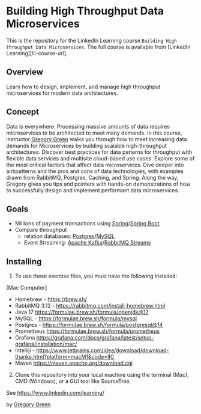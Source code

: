 # Building High Throughput Data Microservices
This is the repository for the LinkedIn Learning course `Building High Throughput Data Microservices`. The full course is available from [LinkedIn Learning][lil-course-url].

## Overview 

Learn how to design, implement, and manage high throughput microservices for modern data architectures.


## Concept

Data is everywhere. Processing massive amounts of data requires microservices to be architected to meet many demands.
In this course, instructor [Gregory Green](https://www.linkedin.com/in/gregory-green-5619748/) walks you through how to meet increasing data demands for Microservices by building scalable high-throughput architectures.
Discover best practices for data patterns for throughput with flexible data services and multisite cloud-based use cases. Explore some of the most critical factors that affect data microservices. Dive deeper into antipatterns and the pros and cons of data technologies, with examples drawn from RabbitMQ, Postgres, Caching, and Spring. Along the way, Gregory gives you tips and pointers with hands-on demonstrations of how to successfully design and implement performant data microservices.


## Goals

- Millions of payment transactions using [Spring](https://spring.io)/[Spring Boot](https://spring.io/projects/spring-boot)
- Compare throughput
  - relation databases: [Postgres](https://www.postgresql.org/)/[MySQL](https://www.mysql.com/) 
  - Event Streaming: [Apache Kafka](https://kafka.apache.org)/[RabbitMQ Streams](https://www.rabbitmq.com/streams.html)



## Installing
1. To use these exercise files, you must have the following installed:

[Mac Computer]

- Homebrew - https://brew.sh/
- RabbitMQ 3.12  - https://rabbitmq.com/install-homebrew.html
- Java 17 https://formulae.brew.sh/formula/openjdk@17
- MySQL - https://formulae.brew.sh/formula/mysql
- Postgres - https://formulae.brew.sh/formula/postgresql@14
- Prometheus https://formulae.brew.sh/formula/prometheus
- Grafana https://grafana.com/docs/grafana/latest/setup-grafana/installation/mac/
- Intelliji - https://www.jetbrains.com/idea/download/download-thanks.html?platform=macM1&code=IIC
- Maven https://maven.apache.org/download.cgi

2. Clone this repository into your local machine using the terminal (Mac), CMD (Windows), or a GUI tool like SourceTree.


See https://www.linkedin.com/learning/



by [Gregory Green](https://www.linkedin.com/in/gregory-green-5619748/)